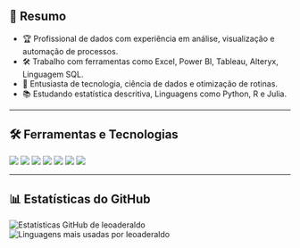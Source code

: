 <h2>🚀 Resumo</h2>

- 🏆 Profissional de dados com experiência em análise, visualização e automação de processos.
- 🛠️ Trabalho com ferramentas como Excel, Power BI, Tableau, Alteryx, Linguagem SQL.
- 💎 Entusiasta de tecnologia, ciência de dados e otimização de rotinas.
- 📚 Estudando estatística descritiva, Linguagens como Python, R e Julia.

---

<h2>🛠️ Ferramentas e Tecnologias</h2>

<p align="left">
  <img src="https://img.shields.io/badge/-Excel-217346?style=for-the-badge&logo=microsoft-excel&logoColor=white" />
  <img src="https://img.shields.io/badge/-Power%20BI-F2C811?style=for-the-badge&logo=power-bi&logoColor=black" />
  <img src="https://img.shields.io/badge/-Tableau-E97627?style=for-the-badge&logo=tableau&logoColor=white" />
  <img src="https://img.shields.io/badge/-Looker%20Studio-4285F4?style=for-the-badge&logo=looker&logoColor=white" />
  <img src="https://img.shields.io/badge/-Python-3776AB?style=for-the-badge&logo=python&logoColor=white" />
  <img src="https://img.shields.io/badge/-R-276DC3?style=for-the-badge&logo=r&logoColor=white" />
  <img src="https://img.shields.io/badge/-SQL-336791?style=for-the-badge&logo=postgresql&logoColor=white" />
</p>

---

<h2>📊 Estatísticas do GitHub</h2>

<img src="https://github-readme-stats.vercel.app/api?username=leoaderaldo&show_icons=true&theme=tokyonight" alt="Estatísticas GitHub de leoaderaldo" />

<img src="https://github-readme-stats.vercel.app/api/top-langs/?username=leoaderaldo&layout=compact&theme=tokyonight" alt="Linguagens mais usadas por leoaderaldo" />
